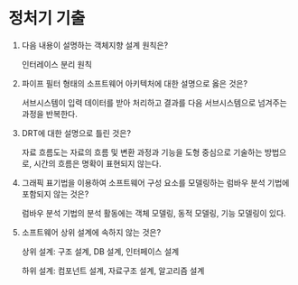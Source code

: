 # 정처기 기출

1. 다음 내용이 설명하는 객체지향 설계 원칙은?
    
    인터레이스 분리 원칙
    
2. 파이프 필터 형태의 소프트웨어 아키텍처에 대한 설명으로 옳은 것은?
    
     서브시스템이 입력 데이터를 받아 처리하고 결과를 다음 서브시스템으로 넘겨주는 과정을 반복한다.
    
3. DRT에 대한 설명으로 틀린 것은?
    
     자료 흐름도는 자료의 흐름 및 변환 과정과 기능을 도형 중심으로 기술하는 방법으로, 시간의 흐름은 명확이 표현되지 않는다.
    
4. 그래픽 표기법을 이용하여 소프트웨어 구성 요소를 모델링하는 럼바우 분석 기법에 포함되지 않는 것은?
    
     럼바우 분석 기법의 분석 활동에는 객체 모델링, 동적 모델링, 기능 모델링이 있다.
    
5. 소프트웨어 상위 설계에 속하지 않는 것은?
    
     상위 설계: 구조 설계, DB 설계, 인터페이스 설계
    
     하위 설계:  컴포넌트 설계, 자료구조 설계, 알고리즘 설계
